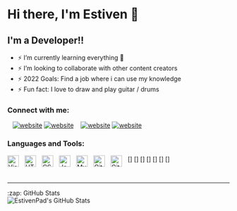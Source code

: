 # Hi there, I'm Estiven 👋 

## I'm a Developer!!

- ⚡ I’m currently learning everything 🤣
- ⚡ I’m looking to collaborate with other content creators
- ⚡ 2022 Goals: Find a job where i can use my knowledge
- ⚡ Fun fact: I love to draw and play guitar / drums

### Connect with me:

&nbsp;&nbsp;
[![website](./img/twitter-light.svg)](https://twitter.com/estiven_padilla#gh-light-mode-only)
[![website](./img/twitter-dark.svg)](https://twitter.com/estiven_padilla#gh-dark-mode-only)
&nbsp;&nbsp;
[![website](./img/linkedin-light.svg)](https://linkedin.com/in/estivenpad#gh-light-mode-only)
[![website](./img/linkedin-dark.svg)](https://linkedin.com/in/estivenpad#gh-dark-mode-only)


### Languages and Tools:

[<img align="left" alt="Visual Studio Code" width="26px" src="https://cdn.jsdelivr.net/gh/devicons/devicon/icons/vscode/vscode-original.svg" style="padding-right:10px;" />]
[<img align="left" alt="HTML5" width="26px" src="https://cdn.jsdelivr.net/gh/devicons/devicon/icons/html5/html5-original.svg" style="padding-right:10px;" />]
[<img align="left" alt="CSS3" width="26px" src="https://cdn.jsdelivr.net/gh/devicons/devicon/icons/css3/css3-original.svg" style="padding-right:10px;" />]
[<img align="left" alt="JavaScript" width="26px" src="https://cdn.jsdelivr.net/gh/devicons/devicon/icons/javascript/javascript-original.svg" style="padding-right:10px;" />]
[<img align="left" alt="MySQL" width="26px" src="https://cdn.jsdelivr.net/gh/devicons/devicon/icons/mysql/mysql-original.svg" style="padding-right:10px;" />]
[<img align="left" alt="Git" width="26px" src="https://cdn.jsdelivr.net/gh/devicons/devicon/icons/git/git-original.svg" style="padding-right:10px;" />]
[<img align="left" alt="GitHub" width="26px" src="https://user-images.githubusercontent.com/3369400/139447912-e0f43f33-6d9f-45f8-be46-2df5bbc91289.png" style="padding-right:10px;" />]

<br />

---

<summary>:zap: GitHub Stats</summary>

<img align="left" alt="EstivenPad's GitHub Stats" src="https://github-readme-stats.vercel.app/api?username=codeSTACKr&show_icons=true&hide_border=false&title_color=ff652f&icon_color=FFE400&bg_color=09131B&text_color=ffffff&border_color=0c1a25" />


[twitter]: https://twitter.com/estiven_padilla
[linkedin]: https://linkedin.com/in/estivenpad
